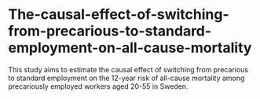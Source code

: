 # The-causal-effect-of-switching-from-precarious-to-standard-employment-on-all-cause-mortality


This study aims to estimate the causal effect of switching from precarious to standard employment on the 12-year risk of all-cause mortality among precariously employed workers aged 20-55 in Sweden. 
